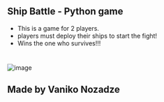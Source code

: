 ## Ship Battle - Python game

- This is a game for 2 players.
- players must deploy their ships to start the fight!
- Wins the one who survives!!!

#

![image](https://oyster.ignimgs.com/mediawiki/apis.ign.com/assassins-creed-4/b/b8/830302_543886508965801_1343130755_o.jpg)


## Made by Vaniko Nozadze
